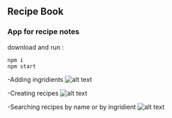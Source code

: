 ## Recipe Book
### App for recipe notes
download and run :
```
npm i
npm start
```
-Adding ingridients
![alt text](https://pp.userapi.com/c834400/v834400545/edb75/H8Rgdeny61c.jpg)

-Creating recipes
![alt text](https://pp.userapi.com/c834400/v834400545/edb7f/4WSS33M2AGA.jpg)

-Searching recipes by name or by ingridient
![alt text](https://pp.userapi.com/c834400/v834400545/edb89/vG3Cyy1bVqI.jpg)

